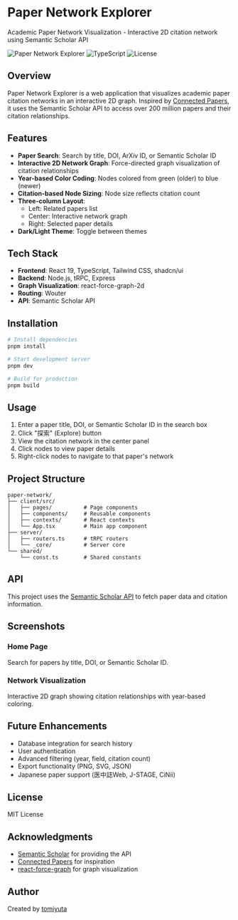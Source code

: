 # Paper Network Explorer

Academic Paper Network Visualization - Interactive 2D citation network using Semantic Scholar API

![Paper Network Explorer](https://img.shields.io/badge/React-19-blue)
![TypeScript](https://img.shields.io/badge/TypeScript-5.6-blue)
![License](https://img.shields.io/badge/license-MIT-green)

## Overview

Paper Network Explorer is a web application that visualizes academic paper citation networks in an interactive 2D graph. Inspired by [Connected Papers](https://www.connectedpapers.com/), it uses the Semantic Scholar API to access over 200 million papers and their citation relationships.

## Features

- **Paper Search**: Search by title, DOI, ArXiv ID, or Semantic Scholar ID
- **Interactive 2D Network Graph**: Force-directed graph visualization of citation relationships
- **Year-based Color Coding**: Nodes colored from green (older) to blue (newer)
- **Citation-based Node Sizing**: Node size reflects citation count
- **Three-column Layout**: 
  - Left: Related papers list
  - Center: Interactive network graph
  - Right: Selected paper details
- **Dark/Light Theme**: Toggle between themes

## Tech Stack

- **Frontend**: React 19, TypeScript, Tailwind CSS, shadcn/ui
- **Backend**: Node.js, tRPC, Express
- **Graph Visualization**: react-force-graph-2d
- **Routing**: Wouter
- **API**: Semantic Scholar API

## Installation

```bash
# Install dependencies
pnpm install

# Start development server
pnpm dev

# Build for production
pnpm build
```

## Usage

1. Enter a paper title, DOI, or Semantic Scholar ID in the search box
2. Click "探索" (Explore) button
3. View the citation network in the center panel
4. Click nodes to view paper details
5. Right-click nodes to navigate to that paper's network

## Project Structure

```
paper-network/
├── client/src/
│   ├── pages/          # Page components
│   ├── components/     # Reusable components
│   ├── contexts/       # React contexts
│   └── App.tsx         # Main app component
├── server/
│   ├── routers.ts      # tRPC routers
│   └── _core/          # Server core
└── shared/
    └── const.ts        # Shared constants
```

## API

This project uses the [Semantic Scholar API](https://api.semanticscholar.org/) to fetch paper data and citation information.

## Screenshots

### Home Page
Search for papers by title, DOI, or Semantic Scholar ID.

### Network Visualization
Interactive 2D graph showing citation relationships with year-based coloring.

## Future Enhancements

- Database integration for search history
- User authentication
- Advanced filtering (year, field, citation count)
- Export functionality (PNG, SVG, JSON)
- Japanese paper support (医中誌Web, J-STAGE, CiNii)

## License

MIT License

## Acknowledgments

- [Semantic Scholar](https://www.semanticscholar.org/) for providing the API
- [Connected Papers](https://www.connectedpapers.com/) for inspiration
- [react-force-graph](https://github.com/vasturiano/react-force-graph) for graph visualization

## Author

Created by [tomiyuta](https://github.com/tomiyuta)

